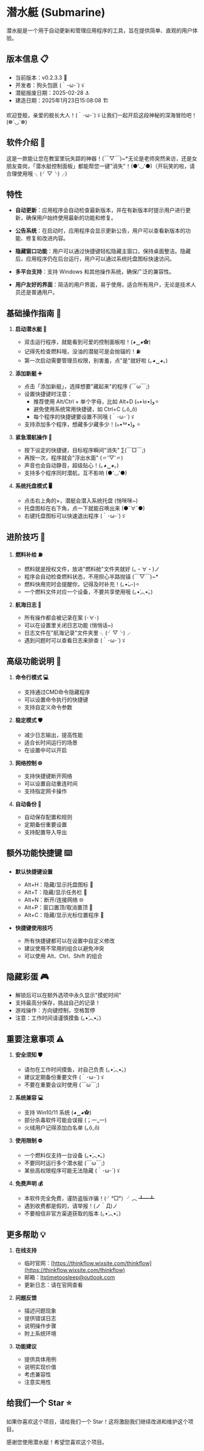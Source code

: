 # 潜水艇 (Submarine)

潜水艇是一个用于自动更新和管理应用程序的工具，旨在提供简单、直观的用户体验。

## 版本信息 📋
- 当前版本：v0.2.3.3 🚢
- 开发者：狗头包匪 (｀･ω･´)ゞ
- 潜艇报废日期：2025-02-28 ⚓️
- 建造日期：2025年1月23日15:08:08 🏗️

欢迎登舰，亲爱的舰长大人！(｀･ω･´)ゞ让我们一起开启这段神秘的深海冒险吧！(❁´◡`❁)

## 软件介绍 🌊
这是一款能让您在教室里玩失踪的神器！(￣▽￣)~*无论是老师突然来访，还是女朋友查岗，「潜水艇控制面板」都能帮您一键"消失"！(●'◡'●)（开玩笑的啦，请合理使用哦 ╮(╯▽╰)╭）

## 特性

- **自动更新**：应用程序会自动检查最新版本，并在有新版本时提示用户进行更新，确保用户始终使用最新的功能和修复。

- **公告系统**：在启动时，应用程序会显示更新公告，用户可以查看新版本的功能、修复和改进内容。

- **隐藏窗口功能**：用户可以通过快捷键轻松隐藏主窗口，保持桌面整洁。隐藏后，应用程序仍在后台运行，用户可以通过系统托盘图标快速访问。

- **多平台支持**：支持 Windows 和其他操作系统，确保广泛的兼容性。

- **用户友好的界面**：简洁的用户界面，易于使用，适合所有用户，无论是技术人员还是普通用户。

## 基础操作指南 📘

1. **启动潜水艇 🚀**
   - 双击运行程序，就能看到可爱的控制面板啦！(◕‿◕✿)
   - 记得先检查燃料哦，没油的潜艇可是会抛锚的！⛽️
   - 第一次启动需要管理员权限，别害羞，点"是"就好啦 (｡◕‿◕｡)

2. **添加新艇 ➕**
   - 点击「添加新艇」，选择想要"藏起来"的程序 (￣ω￣;)
   - 设置快捷键时注意：
     * 推荐使用 Alt/Ctrl + 单个字母，比如 Alt+D (๑•̀ㅂ•́)و✧
     * 避免使用系统常用快捷键，如 Ctrl+C (｡ŏ_ŏ)
     * 每个程序的快捷键要设置不同哦 (｀･ω･´)ゞ
   - 支持添加多个程序，想藏多少藏多少！(๑•̀ᄇ•́)و ✧

3. **紧急潜航操作 🎯**
   - 按下设定的快捷键，目标程序瞬间"消失" ∑(￣□￣;)
   - 再按一次，程序就会"浮出水面" (〃'▽'〃)
   - 声音也会自动静音，超级贴心！(｡◕‿◕｡)
   - 支持多个程序同时潜航，互不影响 (●'◡'●)

4. **系统托盘模式 🖥️**
   - 点击右上角的×，潜艇会潜入系统托盘 (悄咪咪~)
   - 托盘图标在右下角，点一下就能召唤出来 (●ˇ∀ˇ●)
   - 右键托盘图标可以快速退出程序 (｀･ω･´)ゞ

## 进阶技巧 🌟

1. **燃料补给 ⛽️**
   - 燃料就是授权文件，放进"燃料舱"文件夹就好 (。・∀・)ノ
   - 程序会自动检查燃料状态，不用担心半路抛锚 (￣▽￣)~*
   - 燃料快用完时会提醒你，记得及时补充！(｡•̀ᴗ-)✧
   - 一个燃料文件对应一个设备，不要共享使用哦 (｡•́︿•̀｡)

2. **航海日志 📝**
   - 所有操作都会被记录在案 (･∀･)
   - 可以在设置里关闭日志功能 (悄悄话~)
   - 日志文件在"航海记录"文件夹里 ╮(╯▽╰)╭
   - 遇到问题时可以查看日志来排查 (｀･ω･´)ゞ

## 高级功能说明 🚀

1. **命令行模式 💻**
   - 支持通过CMD命令隐藏程序
   - 可以设置命令执行的快捷键
   - 支持自定义命令参数

2. **稳定模式 🛡️**
   - 减少日志输出，提高性能
   - 适合长时间运行的场景
   - 在设置中可以开启

3. **网络控制 🌐**
   - 支持快捷键断开网络
   - 可以设置自动重连时间
   - 支持指定网卡操作

4. **自动备份 💾**
   - 自动保存配置和规则
   - 定期备份重要设置
   - 支持配置导入导出

## 额外功能快捷键 ⌨️

- **默认快捷键设置**
  - Alt+H：隐藏/显示托盘图标 🏃
  - Alt+T：隐藏/显示任务栏 🎯
  - Alt+N：断开/连接网络 🌐
  - Alt+P：窗口置顶/取消置顶 📌
  - Alt+C：隐藏/显示光标位置程序 🎯

- **快捷键使用技巧**
  - 所有快捷键都可以在设置中自定义修改
  - 建议使用不常用的组合以避免冲突
  - 可以使用 Alt、Ctrl、Shift 的组合

## 隐藏彩蛋 🎮
- 解锁后可以在额外选项中永久显示"摸蛇时间"
- 支持最高分保存，挑战自己的记录！
- 游戏操作：方向键控制，空格暂停
- 注意：工作时间请谨慎摸鱼 (｡•́︿•̀｡)

## 重要注意事项 ⚠️

1. **安全须知 🛡️**
   - 请勿在工作时间摸鱼，对自己负责 (｡•́︿•̀｡)
   - 建议定期备份重要文件 (｀･ω･´)ゞ
   - 不要在重要会议时使用 (￣ω￣;)

2. **系统兼容 💻**
   - 支持 Win10/11 系统 (◕‿◕✿)
   - 部分杀毒软件可能会误报 (；一_一)
   - 火绒用户记得添加白名单 (｡ŏ_ŏ)

3. **使用限制 ⛔**
   - 一个燃料仅支持一台设备 (｡•́︿•̀｡)
   - 不要同时运行多个潜水艇 (￣ω￣;)
   - 某些高权限程序可能无法隐藏 (｀･ω･´)ゞ

4. **免费声明 💰**
   - 本软件完全免费，谨防盗版诈骗！(╯°□°）╯︵ ┻━┻
   - 遇到收费都是假的，请举报！(ノ｀Д)ノ
   - 不要相信非官方渠道获取的版本 (｡•́︿•̀｡)

## 更多帮助 💡

1. **在线支持**
   - 临时官网：[https://thinkflow.wixsite.com/thinkflow](https://thinkflow.wixsite.com/thinkflow)
   - 邮箱：Itstimetoosleep@outlook.com
   - 更新日志：请在官网查看

2. **问题反馈**
   - 描述问题现象
   - 提供错误日志
   - 说明操作步骤
   - 附上系统环境

3. **功能建议**
   - 提供具体用例
   - 说明实现价值
   - 考虑兼容性
   - 注意实用性

## 给我们一个 Star ⭐

如果你喜欢这个项目，请给我们一个 Star！这将激励我们继续改进和维护这个项目。

感谢您使用潜水艇！希望您喜欢这个项目。
